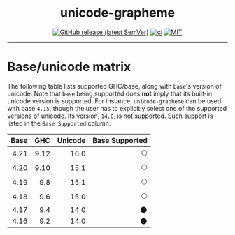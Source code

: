 <div align="center">

# unicode-grapheme

[![GitHub release (latest SemVer)](https://img.shields.io/github/v/release/tbidne/unicode-grapheme?include_prereleases&sort=semver)](https://github.com/tbidne/unicode-grapheme/releases/)
[![ci](http://img.shields.io/github/actions/workflow/status/tbidne/unicode-grapheme/ci.yaml?branch=main)](https://github.com/tbidne/unicode-grapheme/actions/workflows/ci.yaml)
[![MIT](https://img.shields.io/github/license/tbidne/unicode-grapheme?color=blue)](https://opensource.org/licenses/MIT)

</div>

---

# Base/unicode matrix

The following table lists supported GHC/base, along with `base`'s version of unicode. Note that `base` being supported does **not** imply that its built-in unicode version is supported. For instance, `unicode-grapheme` can be used with base `4.15`, though the user has to explicitly select one of the supported versions of unicode. Its version, `14.0`, is not supported. Such support is listed in the `Base Supported` column.

| Base |  GHC | Unicode | Base Supported |
|-----:|-----:|--------:|---------------:|
| 4.21 | 9.12 |    16.0 |             🌕 |
| 4.20 | 9.10 |    15.1 |             🌕 |
| 4.19 |  9.8 |    15.1 |             🌕 |
| 4.18 |  9.6 |    15.0 |             🌕 |
| 4.17 |  9.4 |    14.0 |             🌑 |
| 4.16 |  9.2 |    14.0 |             🌑 |
